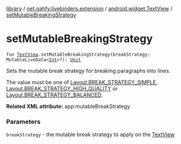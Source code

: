 [library](../../index.md) / [net.gahfy.livebinders.extension](../index.md) / [android.widget.TextView](index.md) / [setMutableBreakingStrategy](./set-mutable-breaking-strategy.md)

# setMutableBreakingStrategy

`fun `[`TextView`](https://developer.android.com/reference/android/widget/TextView.html)`.setMutableBreakingStrategy(breakStrategy: MutableLiveData<`[`Int`](https://kotlinlang.org/api/latest/jvm/stdlib/kotlin/-int/index.html)`>?): `[`Unit`](https://kotlinlang.org/api/latest/jvm/stdlib/kotlin/-unit/index.html)

Sets the mutable break strategy for breaking paragraphs into lines.

The value must be one of [Layout.BREAK_STRATEGY_SIMPLE](https://developer.android.com/reference/android/text/Layout.html#BREAK_STRATEGY_SIMPLE), [Layout.BREAK_STRATEGY_HIGH_QUALITY](https://developer.android.com/reference/android/text/Layout.html#BREAK_STRATEGY_HIGH_QUALITY) or
[Layout.BREAK_STRATEGY_BALANCED](https://developer.android.com/reference/android/text/Layout.html#BREAK_STRATEGY_BALANCED).

**Related XML attribute:** app:mutableBreakStrategy

### Parameters

`breakStrategy` - the mutable break strategy to apply on the [TextView](https://developer.android.com/reference/android/widget/TextView.html)